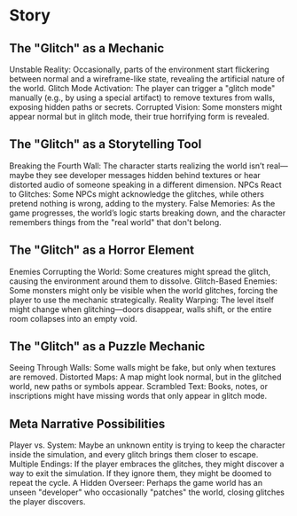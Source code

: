 # Story

## The "Glitch" as a Mechanic

Unstable Reality: Occasionally, parts of the environment start flickering between normal and a wireframe-like state, revealing the artificial nature of the world.
Glitch Mode Activation: The player can trigger a "glitch mode" manually (e.g., by using a special artifact) to remove textures from walls, exposing hidden paths or secrets.
Corrupted Vision: Some monsters might appear normal but in glitch mode, their true horrifying form is revealed.

## The "Glitch" as a Storytelling Tool

Breaking the Fourth Wall: The character starts realizing the world isn’t real—maybe they see developer messages hidden behind textures or hear distorted audio of someone speaking in a different dimension.
NPCs React to Glitches: Some NPCs might acknowledge the glitches, while others pretend nothing is wrong, adding to the mystery.
False Memories: As the game progresses, the world’s logic starts breaking down, and the character remembers things from the "real world" that don't belong.

## The "Glitch" as a Horror Element

Enemies Corrupting the World: Some creatures might spread the glitch, causing the environment around them to dissolve.
Glitch-Based Enemies: Some monsters might only be visible when the world glitches, forcing the player to use the mechanic strategically.
Reality Warping: The level itself might change when glitching—doors disappear, walls shift, or the entire room collapses into an empty void.

## The "Glitch" as a Puzzle Mechanic

Seeing Through Walls: Some walls might be fake, but only when textures are removed.
Distorted Maps: A map might look normal, but in the glitched world, new paths or symbols appear.
Scrambled Text: Books, notes, or inscriptions might have missing words that only appear in glitch mode.

## Meta Narrative Possibilities

Player vs. System: Maybe an unknown entity is trying to keep the character inside the simulation, and every glitch brings them closer to escape.
Multiple Endings: If the player embraces the glitches, they might discover a way to exit the simulation. If they ignore them, they might be doomed to repeat the cycle.
A Hidden Overseer: Perhaps the game world has an unseen "developer" who occasionally "patches" the world, closing glitches the player discovers.
